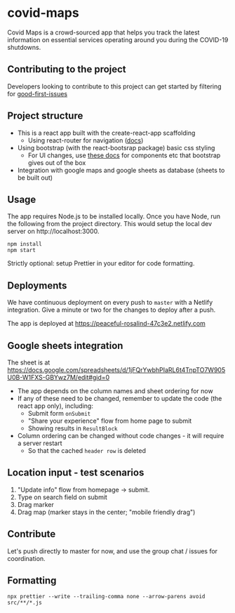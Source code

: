 # covid-maps

Covid Maps is a crowd-sourced app that helps you track the latest information on essential services operating around you during the COVID-19 shutdowns.

## Contributing to the project

Developers looking to contribute to this project can get started by filtering for [good-first-issues](https://github.com/arjun27/covid-maps/issues?q=is%3Aopen+is%3Aissue+label%3A%22good+first+issue%22) 


## Project structure

- This is a react app built with the create-react-app scaffolding
  - Using react-router for navigation ([docs](https://reacttraining.com/react-router/web/guides/quick-start))
- Using bootstrap (with the react-bootsrap package) basic css styling
  - For UI changes, use [these docs](https://react-bootstrap.netlify.com/components/alerts) for components etc that bootstrap gives out of the box
- Integration with google maps and google sheets as database (sheets to be built out)

## Usage

The app requires Node.js to be installed locally. Once you have Node, run the following from the project directory. This would setup the local dev server on http://localhost:3000.

```
npm install
npm start
```

Strictly optional: setup Prettier in your editor for code formatting.

## Deployments

We have continuous deployment on every push to `master` with a Netlify integration. Give a minute or two for the changes to deploy after a push.

The app is deployed at https://peaceful-rosalind-47c3e2.netlify.com

## Google sheets integration

The sheet is at https://docs.google.com/spreadsheets/d/1jFQrYwbhPIaRL6t4TnpTO7W905U0B-W1FXS-GBYwz7M/edit#gid=0

- The app depends on the column names and sheet ordering for now
- If any of these need to be changed, remember to update the code (the react app only), including:
  - Submit form `onSubmit`
  - "Share your experience" flow from home page to submit
  - Showing results in `ResultBlock`
- Column ordering can be changed without code changes - it will require a server restart
  - So that the cached `header row` is deleted

## Location input - test scenarios

1. "Update info" flow from homepage -> submit.
2. Type on search field on submit
3. Drag marker
4. Drag map (marker stays in the center; "mobile friendly drag")

## Contribute

Let's push directly to master for now, and use the group chat / issues for coordination.

## Formatting

```
npx prettier --write --trailing-comma none --arrow-parens avoid src/**/*.js
```
